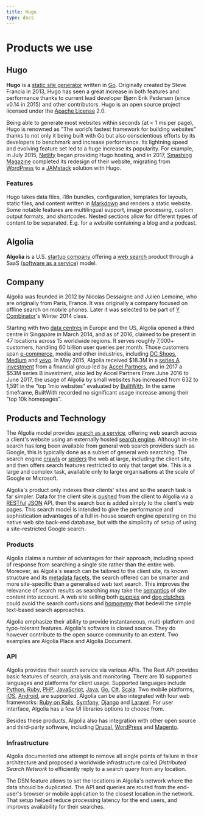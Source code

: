 ```yaml
---
title: Hugo
type: docs
---
```


# Products we use

## Hugo

**Hugo** is a [static site generator](/wiki/Web_template_system#Static_site_generators "Web template system") written in [Go](/wiki/Go_(programming_language) "Go (programming language)"). Originally created by Steve Francia in 2013, Hugo has seen a great increase in both features and performance thanks to current lead developer Bjørn Erik Pedersen (since v0.14 in 2015) and other contributors. Hugo is an open source project licensed under the [Apache License](/wiki/Apache_License "Apache License") 2.0.

Being able to generate most websites within seconds (at < 1 ms per page), Hugo is renowned as "The world’s fastest framework for building websites" thanks to not only it being built with Go but also conscientious efforts by its developers to benchmark and increase performance. Its lightning speed and evolving feature set led to a huge increase its popularity. For example, in July 2015, [Netlify](/wiki/Netlify "Netlify") began providing Hugo hosting, and in 2017, [Smashing Magazine](/wiki/Smashing_Magazine "Smashing Magazine") completed its redesign of their website, migrating from [WordPress](/wiki/WordPress "WordPress") to a [JAMstack](/wiki/Netlify#JAMstack "Netlify") solution with Hugo.

### Features

Hugo takes data files, i18n bundles, configuration, templates for layouts, static files, and content written in [Markdown](/wiki/Markdown "Markdown") and renders a static website. Some notable features are multilingual support, image processing, custom output formats, and shortcodes. Nested sections allow for different types of content to be separated. E.g. for a website containing a blog and a podcast.

## Algolia

**Algolia** is a U.S. [startup company](/wiki/Startup_company "Startup company") offering a [web search](/wiki/Web_search "Web search") product through a SaaS ([software as a service](/wiki/Software_as_a_service "Software as a service")) model.

## Company

Algolia was founded in 2012 by Nicolas Dessaigne and Julien Lemoine, who are originally from Paris, France. It was originally a company focused on offline search on mobile phones. Later it was selected to be part of [Y Combinator](/wiki/Y_Combinator_(company) "Y Combinator (company)")'s Winter 2014 class.

Starting with two [data centres](/wiki/Data_centre "Data centre") in Europe and the US, Algolia opened a third centre in Singapore in March 2014, and as of 2016, claimed to be present in 47 locations across 15 worldwide regions. It serves roughly 7,000+ customers, handling 60 billion user queries per month. Those customers span [e-commerce](/wiki/E-commerce "E-commerce"), media and other industries, including [DC Shoes](/wiki/DC_Shoes "DC Shoes"), [Medium](/wiki/Medium_(website) "Medium (website)") and [vevo](/wiki/Vevo "Vevo"). In May 2015, Algolia received $18.3M in a [series A investment](/wiki/Series_A_round "Series A round") from a financial group led by [Accel Partners](/wiki/Accel_Partners "Accel Partners"), and in 2017 a $53M series B investment, also led by Accel Partners From June 2016 to June 2017, the usage of Algolia by small websites has increased from 632 to 1,591 in the "top 1mio websites" evaluated by [BuiltWith](/wiki/BuiltWith "BuiltWith"). In the same timeframe, BuiltWith recorded no significant usage increase among their "top 10k homepages".

## Products and Technology

The Algolia model provides [search as a service](/wiki/Search_as_a_service "Search as a service"), offering web search across a client's website using an externally hosted [search engine](/wiki/Search_engine "Search engine"). Although in-site search has long been available from general web search providers such as Google, this is typically done as a subset of general web searching. The search engine [crawls](/wiki/Web_crawler "Web crawler") or [spiders](/wiki/Web_crawler "Web crawler") the web at large, including the client site, and then offers search features restricted to only that target site. This is a large and complex task, available only to large organisations at the scale of Google or Microsoft.

Algolia's product only indexes their clients' sites and so the search task is far simpler. Data for the client site is [pushed](/wiki/Push_model "Push model") from the client to Algolia via a [RESTful](/wiki/RESTful "RESTful") [JSON](/wiki/JSON "JSON") API, then the search box is added simply to the client's web pages. This search model is intended to give the performance and sophistication advantages of a full in-house search engine operating on the native web site back-end database, but with the simplicity of setup of using a site-restricted Google search.

### Products

Algolia claims a number of advantages for their approach, including speed of response from searching a single site rather than the entire web. Moreover, as Algolia's search can be tailored to the client site, its known structure and its [metadata facets](/wiki/Faceted_metadata "Faceted metadata"), the search offered can be smarter and more site-specific than a generalised web text search. This improves the relevance of search results as searching may take the [semantics](/wiki/Semantic_web "Semantic web") of site content into account. A web site selling both [puppies](/wiki/Puppy "Puppy") and [dog clutches](/wiki/Dog_clutch "Dog clutch") could avoid the search confusions and [homonymy](/wiki/Homonym "Homonym") that bedevil the simple text-based search approaches.

Algolia emphasize their ability to provide instantaneous, multi-platform and typo-tolerant features. Algolia's software is closed source. They do however contribute to the open source community to an extent. Two examples are Algolia Place and Algolia Document.

### API

Algolia provides their search service via various APIs. The Rest API provides basic features of search, analysis and monitoring. There are 10 supported languages and platforms for client usage. Supported languages include [Python](/wiki/Python_(programming_language) "Python (programming language)"), [Ruby](/wiki/Ruby_(programming_language) "Ruby (programming language)"), [PHP](/wiki/PHP "PHP"), [JavaScript](/wiki/JavaScript "JavaScript"), [Java](/wiki/Java_(programming_language) "Java (programming language)"), [Go](/wiki/Go_(programming_language) "Go (programming language)"), [C#](/wiki/C_Sharp_(programming_language) "C Sharp (programming language)"), [Scala](/wiki/Scala_(programming_language) "Scala (programming language)"). Two mobile platforms, [iOS](/wiki/IOS "IOS"), [Android](/wiki/Android_(operating_system) "Android (operating system)"), are supported. Algolia can be also integrated with four web frameworks: [Ruby on Rails](/wiki/Ruby_on_Rails "Ruby on Rails"), [Symfony](/wiki/Symfony "Symfony"), [Django](/wiki/Django_(web_framework) "Django (web framework)") and [Laravel](/wiki/Laravel "Laravel"). For user interface, Algolia has a few UI libraries options to choose from.

Besides these products, Algolia also has integration with other open source and third-party software, including [Drupal](/wiki/Drupal "Drupal"), [WordPress](/wiki/WordPress "WordPress") and [Magento](/wiki/Magento "Magento").

### Infrastructure

Algolia documented one attempt to remove all single points of failure in their architecture and proposed a worldwide infrastructure called _Distributed Search Network_ to efficiently reply to a search query from any location.

The DSN feature allows to set the locations in Algolia's network where the data should be duplicated. The API and queries are routed from the end-user's browser or mobile application to the closest location in the network. That setup helped reduce processing latency for the end users, and improves availability for their searches.
